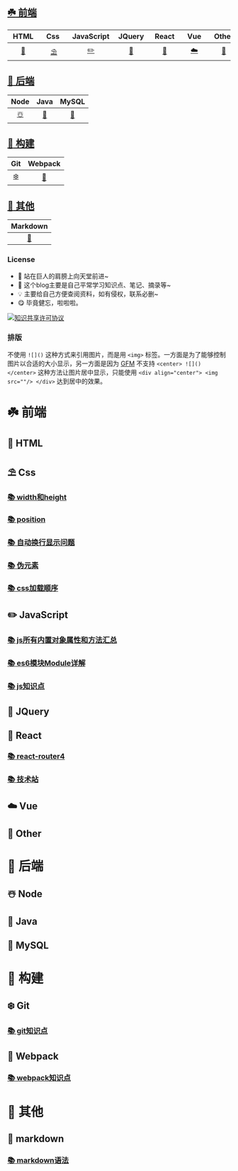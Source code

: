 ## [:shamrock: 前端](#shamrock-前端)

| &nbsp;HTML&nbsp; | &nbsp;&nbsp;Css&nbsp;&nbsp;&nbsp; | JavaScript | &nbsp;JQuery&nbsp; | &nbsp;React&nbsp; | &nbsp;&nbsp;Vue&nbsp;&nbsp;  | &nbsp;Other&nbsp; |
| :--: | :--: | :--------: | :----: | :---: | :--: | :---: |
| [:lollipop:](#lollipop-HTML) |  [:parasol_on_ground:](#parasol_on_ground-Css)   |     [:pencil2:](#pencil2-JavaScript)      |   [:tada:](#tada-JQuery)    |   [:art:](#art-React)   |  [:cloud:](#cloud-Vue)   |   [:cherries:](#cherries-Other)   |

## [:cherry_blossom: 后端](#cherry_blossom-后端)

| Node | Java | MySQL |
| :--: | :--: | :----:|
|  [:snowman_with_snow:](#snowman_with_snow-Node)   |  [:tomato:](#tomato-Java)   |     [:closed_lock_with_key:](#closed_lock_with_key-MySQL)     |

## [:bouquet: 构建](#bouquet-构建)

|     Git     |     Webpack     |
| :---------: | :-------------: |
| [:snowflake:](#snowflake-Git) | [:dango:](#dango-Webpack) |

## [:hibiscus: 其他](#hibiscus-其他)

| Markdown |
| :------: |
|    [:scroll:](#scroll-markdown)     |

### License

* 🌟 站在巨人的肩膀上向天堂前进~
* 🎈 这个blog主要是自己平常学习知识点、笔记、摘录等~
* 💡 主要给自己方便查阅资料，如有侵权，联系必删~
* 😋 毕竟健忘，啦啦啦。

<a rel="license" href="http://creativecommons.org/licenses/by-nc-sa/4.0/"><img alt="知识共享许可协议" style="border-width:0" src="https://i.creativecommons.org/l/by-nc-sa/4.0/88x31.png" /></a>

### 排版

不使用 `![]()` 这种方式来引用图片，而是用 `<img>` 标签。一方面是为了能够控制图片以合适的大小显示，另一方面是因为 [GFM](https://github.github.com/gfm/) 不支持 `<center> ![]() </center>` 这种方法让图片居中显示，只能使用 `<div align="center"> <img src=""/> </div>` 达到居中的效果。


# :shamrock: 前端

## :lollipop: HTML

## :parasol_on_ground: Css

### [:books: width和height](https://github.com/JabinHu/blog/blob/master/docs/notes/css/width和height.md)

### [:books: position](https://github.com/JabinHu/blog/blob/master/docs/notes/css/position.md)

### [:books: 自动换行显示问题](https://github.com/JabinHu/blog/blob/master/docs/notes/css/自动换行显示问题.md)

### [:books: 伪元素](https://github.com/JabinHu/blog/blob/master/docs/notes/css/伪元素.md)

### [:books: css加载顺序](https://github.com/JabinHu/blog/blob/master/docs/notes/css/css加载顺序.md)

## :pencil2: JavaScript

### [:books: js所有内置对象属性和方法汇总](https://github.com/JabinHu/blog/blob/master/docs/notes/javascript/js所有内置对象属性和方法汇总.md)

### [:books: es6模块Module详解](https://github.com/JabinHu/blog/blob/master/docs/notes/javascript/es6-Module.md)

### [:books: js知识点](https://github.com/JabinHu/blog/blob/master/docs/notes/javascript/js知识点.md)

## :tada: JQuery

## :art: React

### [:books: react-router4](https://github.com/JabinHu/blog/blob/master/docs/notes/react/react-router4.md)

### [:books: 技术站](https://github.com/JabinHu/blog/blob/master/docs/notes/react/技术站.md)

## :cloud: Vue

## :cherries: Other

# :cherry_blossom: 后端

## :snowman_with_snow: Node

## :tomato: Java

## :closed_lock_with_key: MySQL

# :bouquet: 构建

## :snowflake: Git

### [:books: git知识点](https://github.com/JabinHu/blog/blob/master/docs/notes/git/git.md)

## :dango: Webpack

### [:books: webpack知识点](https://github.com/JabinHu/blog/blob/master/docs/notes/webpack/webpack.md)

# :hibiscus: 其他

## :scroll: markdown

### [:books: markdown语法](https://github.com/JabinHu/blog/blob/master/docs/notes/markdown/markdown.md)









